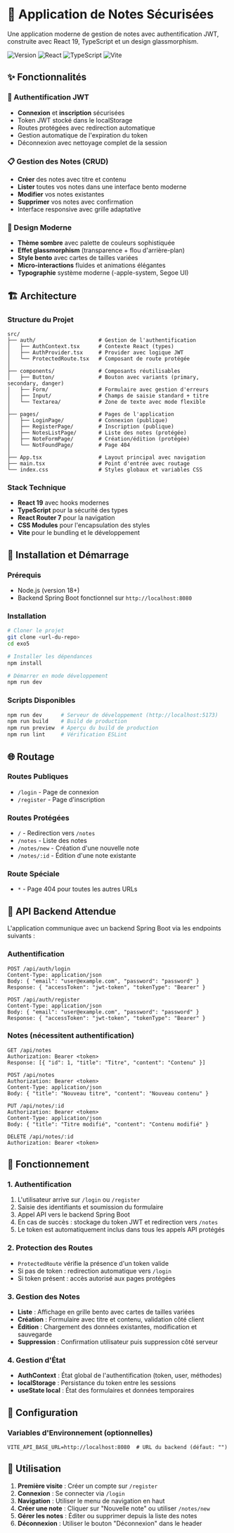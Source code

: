 # 📝 Application de Notes Sécurisées

Une application moderne de gestion de notes avec authentification JWT, construite avec React 19, TypeScript et un design glassmorphism.

![Version](https://img.shields.io/badge/version-1.0.0-blue.svg)
![React](https://img.shields.io/badge/react-19.1.1-blue.svg)
![TypeScript](https://img.shields.io/badge/typescript-5.8.3-blue.svg)
![Vite](https://img.shields.io/badge/vite-7.1.6-purple.svg)

## ✨ Fonctionnalités

### 🔐 Authentification JWT
- **Connexion** et **inscription** sécurisées
- Token JWT stocké dans le localStorage
- Routes protégées avec redirection automatique
- Gestion automatique de l'expiration du token
- Déconnexion avec nettoyage complet de la session

### 📋 Gestion des Notes (CRUD)
- **Créer** des notes avec titre et contenu
- **Lister** toutes vos notes dans une interface bento moderne
- **Modifier** vos notes existantes
- **Supprimer** vos notes avec confirmation
- Interface responsive avec grille adaptative

### 🎨 Design Moderne
- **Thème sombre** avec palette de couleurs sophistiquée
- **Effet glassmorphism** (transparence + flou d'arrière-plan)
- **Style bento** avec cartes de tailles variées
- **Micro-interactions** fluides et animations élégantes
- **Typographie** système moderne (-apple-system, Segoe UI)

## 🏗️ Architecture

### Structure du Projet
```
src/
├── auth/                    # Gestion de l'authentification
│   ├── AuthContext.tsx      # Contexte React (types)
│   ├── AuthProvider.tsx     # Provider avec logique JWT
│   └── ProtectedRoute.tsx   # Composant de route protégée
│
├── components/              # Composants réutilisables
│   ├── Button/              # Bouton avec variants (primary, secondary, danger)
│   ├── Form/                # Formulaire avec gestion d'erreurs
│   ├── Input/               # Champs de saisie standard + titre
│   └── Textarea/            # Zone de texte avec mode flexible
│
├── pages/                   # Pages de l'application
│   ├── LoginPage/           # Connexion (publique)
│   ├── RegisterPage/        # Inscription (publique)
│   ├── NotesListPage/       # Liste des notes (protégée)
│   ├── NoteFormPage/        # Création/édition (protégée)
│   └── NotFoundPage/        # Page 404
│
├── App.tsx                  # Layout principal avec navigation
├── main.tsx                 # Point d'entrée avec routage
└── index.css                # Styles globaux et variables CSS
```

### Stack Technique
- **React 19** avec hooks modernes
- **TypeScript** pour la sécurité des types
- **React Router 7** pour la navigation
- **CSS Modules** pour l'encapsulation des styles
- **Vite** pour le bundling et le développement

## 🚀 Installation et Démarrage

### Prérequis
- Node.js (version 18+)
- Backend Spring Boot fonctionnel sur `http://localhost:8080`

### Installation
```bash
# Cloner le projet
git clone <url-du-repo>
cd exo5

# Installer les dépendances
npm install

# Démarrer en mode développement
npm run dev
```

### Scripts Disponibles
```bash
npm run dev      # Serveur de développement (http://localhost:5173)
npm run build    # Build de production
npm run preview  # Aperçu du build de production
npm run lint     # Vérification ESLint
```

## 🌐 Routage

### Routes Publiques
- `/login` - Page de connexion
- `/register` - Page d'inscription

### Routes Protégées
- `/` - Redirection vers `/notes`
- `/notes` - Liste des notes
- `/notes/new` - Création d'une nouvelle note
- `/notes/:id` - Édition d'une note existante

### Route Spéciale
- `*` - Page 404 pour toutes les autres URLs

## 🔌 API Backend Attendue

L'application communique avec un backend Spring Boot via les endpoints suivants :

### Authentification
```http
POST /api/auth/login
Content-Type: application/json
Body: { "email": "user@example.com", "password": "password" }
Response: { "accessToken": "jwt-token", "tokenType": "Bearer" }

POST /api/auth/register  
Content-Type: application/json
Body: { "email": "user@example.com", "password": "password" }
Response: { "accessToken": "jwt-token", "tokenType": "Bearer" }
```

### Notes (nécessitent authentification)
```http
GET /api/notes
Authorization: Bearer <token>
Response: [{ "id": 1, "title": "Titre", "content": "Contenu" }]

POST /api/notes
Authorization: Bearer <token>
Content-Type: application/json
Body: { "title": "Nouveau titre", "content": "Nouveau contenu" }

PUT /api/notes/:id
Authorization: Bearer <token>
Content-Type: application/json
Body: { "title": "Titre modifié", "content": "Contenu modifié" }

DELETE /api/notes/:id
Authorization: Bearer <token>
```

## 🎯 Fonctionnement

### 1. Authentification
1. L'utilisateur arrive sur `/login` ou `/register`
2. Saisie des identifiants et soumission du formulaire
3. Appel API vers le backend Spring Boot
4. En cas de succès : stockage du token JWT et redirection vers `/notes`
5. Le token est automatiquement inclus dans tous les appels API protégés

### 2. Protection des Routes
- `ProtectedRoute` vérifie la présence d'un token valide
- Si pas de token : redirection automatique vers `/login`
- Si token présent : accès autorisé aux pages protégées

### 3. Gestion des Notes
- **Liste** : Affichage en grille bento avec cartes de tailles variées
- **Création** : Formulaire avec titre et contenu, validation côté client
- **Édition** : Chargement des données existantes, modification et sauvegarde
- **Suppression** : Confirmation utilisateur puis suppression côté serveur

### 4. Gestion d'État
- **AuthContext** : État global de l'authentification (token, user, méthodes)
- **localStorage** : Persistance du token entre les sessions
- **useState local** : État des formulaires et données temporaires

## 🔧 Configuration

### Variables d'Environnement (optionnelles)
```env
VITE_API_BASE_URL=http://localhost:8080  # URL du backend (défaut: "")
```

## 📱 Utilisation

1. **Première visite** : Créer un compte sur `/register`
2. **Connexion** : Se connecter via `/login`
3. **Navigation** : Utiliser le menu de navigation en haut
4. **Créer une note** : Cliquer sur "Nouvelle note" ou utiliser `/notes/new`
5. **Gérer les notes** : Éditer ou supprimer depuis la liste des notes
6. **Déconnexion** : Utiliser le bouton "Déconnexion" dans le header

